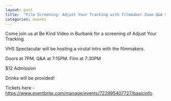 ```yaml
---
layout: post
title:  "Film Screening: Adjust Your Tracking with filmmaker Zoom Q&A Sunday 10/8 7PM"
categories: events
---
```


Come join us at Be Kind Video in Burbank for a screening of Adjust Your Tracking.

VHS Spectacular will be hosting a virutal intro with the filmmakers.

Doors at 7PM. Q&A at 7:15PM. Film at 7:30PM

$12 Admission

Drinks will be provided!

Tickets here - https://www.eventbrite.com/manage/events/722995407727/basicinfo
